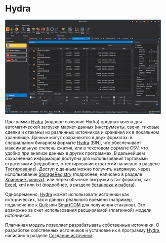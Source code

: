 # Hydra

![hydra main](../images/hydra_main.png)

Программа [Hydra]() (кодовое название Hydra) предназначена для автоматической загрузки маркет\-данных (инструменты, свечи, тиковые сделки и стаканы) из различных источников и хранения их в локальном хранилище. Данные могут сохраняются в двух форматах: в специальном бинарном формате [Hydra]() (BIN), что обеспечивает максимальную степень сжатия, или в текстовом формате CSV, что удобно при анализе данных в других программах. В дальнейшем сохраненная информация доступна для использования торговыми стратегиями (подробнее, о тестировании стратегий написано в разделе [Тестирование](api/testing.md)). Доступ к данным можно получить напрямую, через использование [StorageRegistry](xref:StockSharp.Algo.Storages.StorageRegistry) (подробнее, написано в разделе [Хранение данных](api/market_data_storage.md)), или через обычные выгрузки в так форматы, как [Excel](https://ru.wikipedia.org/wiki/Excel), xml или txt (подробнее, в разделе [Установка и работа](hydra/installing_hydra.md)). 

Одновременно, [Hydra]() может использовать источники как исторических, так и данных реального времени (например, подключение к [Quik](api/connectors/russia/quik.md) или [SmartCOM](api/connectors/russia/smart.md) для получения стаканов). Это возможно за счет использования расширяемой (плагинной) модели источников. 

Плагинная модель позволяет разрабатывать собственные источники. О разработке собственных источников и установке их в программу [Hydra](), написано в разделе [Создание источника](hydra/create_new_souce.md). 
